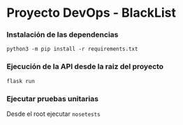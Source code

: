 # Proyecto DevOps - BlackList

### Instalación de las dependencias
   `python3 -m pip install -r requirements.txt`


### Ejecución de la API desde la raiz del proyecto
   `flask run`

### Ejecutar pruebas unitarias 
   Desde el root ejecutar `nosetests`
